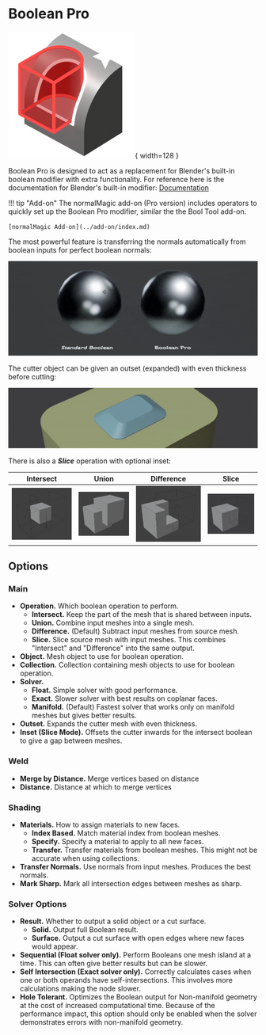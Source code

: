 # Boolean Pro

![Boolean Pro Icon](../assets/icons/boolean_cut_7_sparkles.png){ width=128 }

Boolean Pro is designed to act as a replacement for Blender's built-in boolean modifier with extra functionality. For reference here is the  documentation for Blender's built-in modifier: [Documentation](https://docs.blender.org/manual/en/latest/modeling/modifiers/generate/booleans.html)

!!! tip "Add-on"
    The normalMagic add-on (Pro version) includes operators to quickly set up the Boolean Pro modifier, similar the the Bool Tool add-on.

    [normalMagic Add-on](../add-on/index.md)

The most powerful feature is transferring the normals automatically from boolean inputs for perfect boolean normals:

![Perfect Boolean Normals](../assets/bool_pro_1.gif)

The cutter object can be given an outset (expanded) with even thickness before cutting:

![Expand Boolean](../assets/booleans/bool_expand.gif)

There is also a ***Slice*** operation with optional inset:

| Intersect | Union | Difference | Slice |
|---|---|---|---|
|![Intersect](../assets//booleans/bool_intersect.png) |![Union](../assets//booleans/bool_union.png)|![Difference](../assets//booleans/bool_diff.png) |![Slice](../assets//booleans/bool_slice.gif)|

## Options

### Main

- **Operation.** Which boolean operation to perform.
    - **Intersect.** Keep the part of the mesh that is shared between inputs.
    - **Union.** Combine input meshes into a single mesh.
    - **Difference.** (Default) Subtract input meshes from source mesh.
    - **Slice.** Slice source mesh with input meshes. This combines "Intersect" and "Difference" into the same output.
- **Object.** Mesh object to use for boolean operation.
- **Collection.** Collection containing mesh objects to use for boolean operation.
- **Solver.**
    - **Float.** Simple solver with good performance.
    - **Exact.** Slower solver with best results on coplanar faces.
    - **Manifold.** (Default) Fastest solver that works only on manifold meshes but gives better results.
- **Outset.** Expands the cutter mesh with even thickness.
- **Inset (Slice Mode).** Offsets the cutter inwards for the intersect boolean to give a gap between meshes.

### Weld

- **Merge by Distance.** Merge vertices based on distance
- **Distance.** Distance at which to merge vertices

### Shading

- **Materials.** How to assign materials to new faces.
    - **Index Based.** Match material index from boolean meshes.
    - **Specify.** Specify a material to apply to all new faces.
    - **Transfer.** Transfer materials from boolean meshes. This might not be accurate when using collections.
- **Transfer Normals.** Use normals from input meshes. Produces the best normals.
- **Mark Sharp.** Mark all intersection edges between meshes as sharp.

### Solver Options

- **Result.** Whether to output a solid object or a cut surface.
    - **Solid.** Output full Boolean result.
    - **Surface.** Output a cut surface with open edges where new faces would appear.
- **Sequential (Float solver only).** Perform Booleans one mesh island at a time. This can often give better results but can be slower.
- **Self Intersection (Exact solver only).** Correctly calculates cases when one or both operands have self-intersections. This involves more calculations making the node slower.
- **Hole Tolerant.** Optimizes the Boolean output for Non-manifold geometry at the cost of increased computational time. Because of the performance impact, this option should only be enabled when the solver demonstrates errors with non-manifold geometry.

